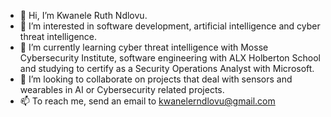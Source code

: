 - 👋 Hi, I’m Kwanele Ruth Ndlovu.
- 👀 I’m interested in software development, artificial intelligence and cyber threat intelligence.
- 🌱 I’m currently learning cyber threat intelligence with Mosse Cybersecurity Institute, software engineering with ALX Holberton School and studying to certify as a Security Operations Analyst with Microsoft. 
- 💞️ I’m looking to collaborate on projects that deal with sensors and wearables in AI or Cybersecurity related projects.
- 📫 To reach me, send an email to kwanelerndlovu@gmail.com

<!---
KwaneleRuth/KwaneleRuth is a ✨ special ✨ repository because its `README.md` (this file) appears on your GitHub profile.
You can click the Preview link to take a look at your changes.
--->
